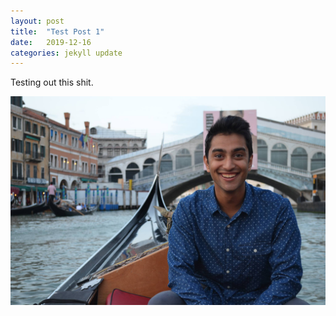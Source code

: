 ```yaml
---
layout: post
title:  "Test Post 1"
date:   2019-12-16
categories: jekyll update
---
```

Testing out this shit.	

![Animesh Venice](/_images/animesh_venice.jpg)